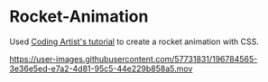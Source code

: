 # Rocket-Animation

Used [Coding Artist's tutorial](https://youtu.be/pD10-PocoQQ) to create a rocket animation with CSS.

https://user-images.githubusercontent.com/57731831/196784565-3e36e5ed-e7a2-4d81-95c5-44e229b858a5.mov
